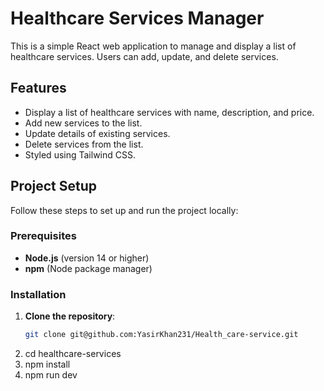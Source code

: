 # Healthcare Services Manager

This is a simple React web application to manage and display a list of healthcare services. Users can add, update, and delete services.

## Features

- Display a list of healthcare services with name, description, and price.
- Add new services to the list.
- Update details of existing services.
- Delete services from the list.
- Styled using Tailwind CSS.

## Project Setup

Follow these steps to set up and run the project locally:

### Prerequisites

- **Node.js** (version 14 or higher)
- **npm** (Node package manager)

### Installation

1. **Clone the repository**:
   ```bash
   git clone git@github.com:YasirKhan231/Health_care-service.git
   ```
2. cd healthcare-services
3. npm install
4. npm run dev
